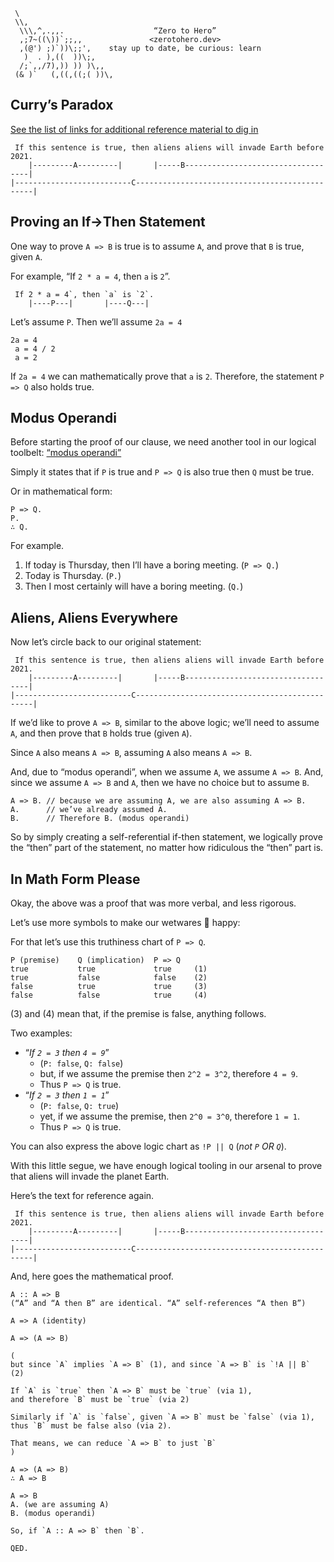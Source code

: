 ```text
 \
 \\,
  \\\,^,.,,.                    “Zero to Hero”
  ,;7~((\))`;;,,               <zerotohero.dev>
  ,(@') ;)`))\;;',    stay up to date, be curious: learn
   )  . ),((  ))\;,
  /;`,,/7),)) )) )\,,
 (& )`   (,((,((;( ))\,
```

## Curry’s Paradox

[See the list of links for additional reference material to dig in](links.txt)

```text
 If this sentence is true, then aliens aliens will invade Earth before 2021.
    |---------A---------|       |-----B-----------------------------------|
|--------------------------C-----------------------------------------------|
```

## Proving an If->Then Statement

One way to prove `A => B` is true is to assume `A`,
and prove that `B` is true, given `A`.

For example, “If `2 * a = 4`, then `a` is `2`”.

```text
 If 2 * a = 4`, then `a` is `2`.
    |----P---|       |----Q---|
```

Let’s assume `P`. Then we’ll assume `2a = 4`

```text
2a = 4
 a = 4 / 2
 a = 2
```

If `2a = 4` we can mathematically prove that `a` is `2`.
Therefore, the statement `P => Q` also holds true.

## Modus Operandi

Before starting the proof of our clause, we need another 
tool in our logical toolbelt: [“modus operandi”](https://en.wikipedia.org/wiki/Modus_operandi)

Simply it states that if `P` is true and `P => Q` is also true then `Q` must be true.

Or in mathematical form:

```text
P => Q.
P.
∴ Q.
```

For example.

1. If today is Thursday, then I’ll have a boring meeting. (`P => Q.`)
2. Today is Thursday. (`P.`)
3. Then I most certainly will have a boring meeting. (`Q.`)

## Aliens, Aliens Everywhere

Now let’s circle back to our original statement:

```text
 If this sentence is true, then aliens aliens will invade Earth before 2021.
    |---------A---------|       |-----B-----------------------------------|
|--------------------------C-----------------------------------------------|
```

If we’d like to prove `A => B`, similar to the above logic;
we’ll need to assume `A`, and then prove that `B` holds true (given `A`).

Since `A` also means `A => B`, assuming `A` also means `A => B`.

And, due to “modus operandi”, when we assume `A`, we assume `A => B`.
And, since we assume `A => B` and `A`, then we have no choice but to assume `B`.

```text
A => B. // because we are assuming A, we are also assuming A => B.
A.      // we’ve already assumed A.
B.      // Therefore B. (modus operandi)
```

So by simply creating a self-referential if-then statement, we logically prove
the “then” part of the statement, no matter how ridiculous the “then” part is.

## In Math Form Please

Okay, the above was a proof that was more verbal, and less rigorous.

Let’s use more symbols to make our wetwares 🧠 happy:

For that let’s use this truthiness chart of `P => Q`.

```text
P (premise)    Q (implication)  P => Q
true           true             true     (1)
true           false            false    (2)
false          true             true     (3)
false          false            true     (4)
```

(3) and (4) mean that, if the premise is false, anything follows.

Two examples: 

* “*If `2 = 3` then `4 = 9`*” 
  * (`P: false`, `Q: false`) 
  * but, if we assume the premise then `2^2 = 3^2`, therefore `4 = 9`.
  * Thus `P => Q` is true.
* “*If `2 = 3` then `1 = 1`*”
  * (`P: false`, `Q: true`) 
  * yet, if we assume the premise, then `2^0 = 3^0`, therefore `1 = 1`.
  * Thus `P => Q` is true.

You can also express the above logic chart as `!P || Q` (*not `P` OR `Q`*).

With this little segue, we have enough logical tooling in our arsenal to
prove that aliens will invade the planet Earth.

Here’s the text for reference again.

```text
 If this sentence is true, then aliens aliens will invade Earth before 2021.
    |---------A---------|       |-----B-----------------------------------|
|--------------------------C-----------------------------------------------|
```

And, here goes the mathematical proof.

```text
A :: A => B
(“A” and “A then B” are identical. “A” self-references “A then B”)

A => A (identity)

A => (A => B)

(
but since `A` implies `A => B` (1), and since `A => B` is `!A || B` (2)

If `A` is `true` then `A => B` must be `true` (via 1), 
and therefore `B` must be `true` (via 2)

Similarly if `A` is `false`, given `A => B` must be `false` (via 1),
thus `B` must be false also (via 2).

That means, we can reduce `A => B` to just `B`
)

A => (A => B)
∴ A => B

A => B
A. (we are assuming A)
B. (modus operandi)

So, if `A :: A => B` then `B`.

QED.
```






